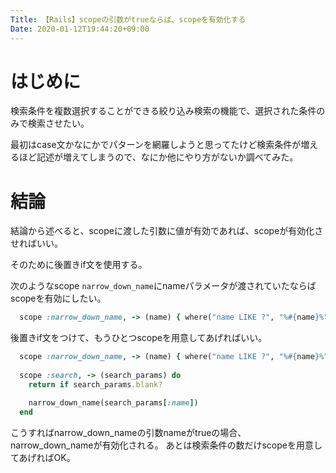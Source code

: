 ```yaml
---
Title: 【Rails】scopeの引数がtrueならば、scopeを有効化する
Date: 2020-01-12T19:44:20+09:00
---
```


# はじめに
検索条件を複数選択することができる絞り込み検索の機能で、選択された条件のみで検索させたい。

最初はcase文かなにかでパターンを網羅しようと思ってたけど検索条件が増えるほど記述が増えてしまうので、なにか他にやり方がないか調べてみた。

# 結論

結論から述べると、scopeに渡した引数に値が有効であれば、scopeが有効化させればいい。

そのために後置きif文を使用する。

次のようなscope `narrow_down_name`にnameパラメータが渡されていたならばscopeを有効にしたい。

```ruby
  scope :narrow_down_name, -> (name) { where("name LIKE ?", "%#{name}%") }

```

後置きif文をつけて、もうひとつscopeを用意してあげればいい。

```ruby
  scope :narrow_down_name, -> (name) { where("name LIKE ?", "%#{name}%") if name.present? }
  
  scope :search, -> (search_params) do
    return if search_params.blank?

    narrow_down_name(search_params[:name])
  end
```

こうすればnarrow_down_nameの引数nameがtrueの場合、narrow_down_nameが有効化される。
あとは検索条件の数だけscopeを用意してあげればOK。

